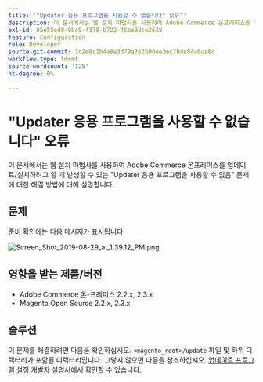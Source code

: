 ```yaml
---
title: '"Updater 응용 프로그램을 사용할 수 없습니다" 오류"'
description: 이 문서에서는 웹 설치 마법사를 사용하여 Adobe Commerce 온프레미스를 업데이트/설치하려고 할 때 발생할 수 있는 "Updater 응용 프로그램을 사용할 수 없음" 문제에 대한 해결 방법에 대해 설명합니다.
exl-id: 85e55ed8-0bc9-4378-b722-46be98ce2638
feature: Configuration
role: Developer
source-git-commit: 1d2e0c1b4a8e3d79a362500ee3ec7bde84a6ce0d
workflow-type: tm+mt
source-wordcount: '125'
ht-degree: 0%

---
```


# &quot;Updater 응용 프로그램을 사용할 수 없습니다&quot; 오류

이 문서에서는 웹 설치 마법사를 사용하여 Adobe Commerce 온프레미스를 업데이트/설치하려고 할 때 발생할 수 있는 &quot;Updater 응용 프로그램을 사용할 수 없음&quot; 문제에 대한 해결 방법에 대해 설명합니다.

## 문제

준비 확인에는 다음 메시지가 표시됩니다.

![Screen_Shot_2019-08-29_at_1.39.12_PM.png](assets/Screen_Shot_2019-08-29_at_1.39.12_PM.png)

## 영향을 받는 제품/버전

* Adobe Commerce 온-프레미스 2.2.x, 2.3.x
* Magento Open Source 2.2.x, 2.3.x


## 솔루션

이 문제를 해결하려면 다음을 확인하십시오. `<magento_root>/update` 파일 및 하위 디렉터리가 포함된 디렉터리입니다. 그렇지 않으면 다음을 참조하십시오. [업데이트 프로그램 설정](https://devdocs.magento.com/guides/v2.3/comp-mgr/updater/update-updater.html) 개발자 설명서에서 확인할 수 있습니다.

